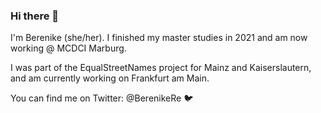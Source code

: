 ### Hi there 👋

I'm Berenike (she/her). I finished my master studies in 2021 and am now working @ MCDCI Marburg.

I was part of the EqualStreetNames project for Mainz and Kaiserslautern, and am currently working on Frankfurt am Main.

You can find me on Twitter: @BerenikeRe 🐦
